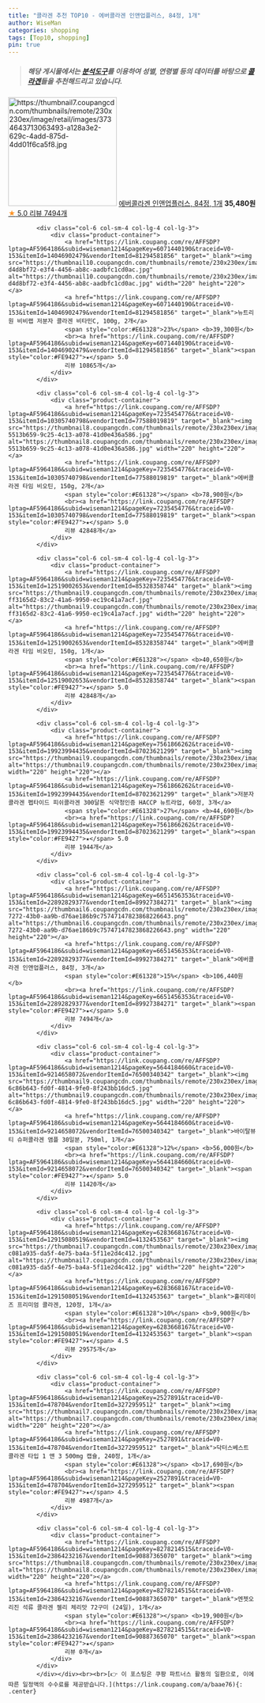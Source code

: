 ```yaml
---
title: "콜라겐 추천 TOP10 - 에버콜라겐 인앤업플러스, 84정, 1개"
author: WiseMan
categories: shopping
tags: [Top10, shopping]
pin: true
---
```


> ##### 해당 게시물에서는 [**분석도구**](https://itemscout.io/)를 이용하여 **성별**, **연령별** 등의 데이터를 바탕으로 [**콜라겐**](https://link.coupang.com/a/baae76)들을 추천해드리고 있습니다.
<div class="container"><div class="row">
            <div class="col-6 col-sm-4 col-lg-4 col-lg-3">
                <div class="product-container">
                    <a href="https://link.coupang.com/re/AFFSDP?lptag=AF5964186&subid=wiseman1214&pageKey=6651456353&traceid=V0-153&itemId=15340861386&vendorItemId=85191097364" target="_blank"><img src="https://thumbnail7.coupangcdn.com/thumbnails/remote/230x230ex/image/retail/images/3734643713063493-a128a3e2-629c-4add-875d-4dd01f6ca5f8.jpg" alt="https://thumbnail7.coupangcdn.com/thumbnails/remote/230x230ex/image/retail/images/3734643713063493-a128a3e2-629c-4add-875d-4dd01f6ca5f8.jpg" width="220" height="220"></a>
                    <a href="https://link.coupang.com/re/AFFSDP?lptag=AF5964186&subid=wiseman1214&pageKey=6651456353&traceid=V0-153&itemId=15340861386&vendorItemId=85191097364" target="_blank">에버콜라겐 인앤업플러스, 84정, 1개</a>
                    <span style="color:#E61328"></span> <b>35,480원</b>
                    <br><a href="https://link.coupang.com/re/AFFSDP?lptag=AF5964186&subid=wiseman1214&pageKey=6651456353&traceid=V0-153&itemId=15340861386&vendorItemId=85191097364" target="_blank"><span style="color:#FE9427">★</span> 5.0
                    리뷰 7494개</a>
                </div>
            </div>
            
            <div class="col-6 col-sm-4 col-lg-4 col-lg-3">
                <div class="product-container">
                    <a href="https://link.coupang.com/re/AFFSDP?lptag=AF5964186&subid=wiseman1214&pageKey=6071440190&traceid=V0-153&itemId=14046902479&vendorItemId=81294581856" target="_blank"><img src="https://thumbnail10.coupangcdn.com/thumbnails/remote/230x230ex/image/retail/images/1557498089029124-d4d8bf72-e3f4-4456-ab8c-aadbfc1cd0ac.jpg" alt="https://thumbnail10.coupangcdn.com/thumbnails/remote/230x230ex/image/retail/images/1557498089029124-d4d8bf72-e3f4-4456-ab8c-aadbfc1cd0ac.jpg" width="220" height="220"></a>
                    <a href="https://link.coupang.com/re/AFFSDP?lptag=AF5964186&subid=wiseman1214&pageKey=6071440190&traceid=V0-153&itemId=14046902479&vendorItemId=81294581856" target="_blank">뉴트리원 비비랩 저분자 콜라겐 비타민C, 100g, 2개</a>
                    <span style="color:#E61328">23%</span> <b>39,300원</b>
                    <br><a href="https://link.coupang.com/re/AFFSDP?lptag=AF5964186&subid=wiseman1214&pageKey=6071440190&traceid=V0-153&itemId=14046902479&vendorItemId=81294581856" target="_blank"><span style="color:#FE9427">★</span> 5.0
                    리뷰 10865개</a>
                </div>
            </div>
            
            <div class="col-6 col-sm-4 col-lg-4 col-lg-3">
                <div class="product-container">
                    <a href="https://link.coupang.com/re/AFFSDP?lptag=AF5964186&subid=wiseman1214&pageKey=7235454776&traceid=V0-153&itemId=10305740798&vendorItemId=77588019819" target="_blank"><img src="https://thumbnail8.coupangcdn.com/thumbnails/remote/230x230ex/image/retail/images/3126645795101851-5513b659-9c25-4c13-a078-41d0e436a586.jpg" alt="https://thumbnail8.coupangcdn.com/thumbnails/remote/230x230ex/image/retail/images/3126645795101851-5513b659-9c25-4c13-a078-41d0e436a586.jpg" width="220" height="220"></a>
                    <a href="https://link.coupang.com/re/AFFSDP?lptag=AF5964186&subid=wiseman1214&pageKey=7235454776&traceid=V0-153&itemId=10305740798&vendorItemId=77588019819" target="_blank">에버콜라겐 타임 비오틴, 150g, 2개</a>
                    <span style="color:#E61328"></span> <b>78,900원</b>
                    <br><a href="https://link.coupang.com/re/AFFSDP?lptag=AF5964186&subid=wiseman1214&pageKey=7235454776&traceid=V0-153&itemId=10305740798&vendorItemId=77588019819" target="_blank"><span style="color:#FE9427">★</span> 5.0
                    리뷰 42848개</a>
                </div>
            </div>
            
            <div class="col-6 col-sm-4 col-lg-4 col-lg-3">
                <div class="product-container">
                    <a href="https://link.coupang.com/re/AFFSDP?lptag=AF5964186&subid=wiseman1214&pageKey=7235454776&traceid=V0-153&itemId=12519002653&vendorItemId=85328358744" target="_blank"><img src="https://thumbnail9.coupangcdn.com/thumbnails/remote/230x230ex/image/retail/images/2883029128936773-ff3165d2-83c2-41a6-9950-ec19c41a7acf.jpg" alt="https://thumbnail9.coupangcdn.com/thumbnails/remote/230x230ex/image/retail/images/2883029128936773-ff3165d2-83c2-41a6-9950-ec19c41a7acf.jpg" width="220" height="220"></a>
                    <a href="https://link.coupang.com/re/AFFSDP?lptag=AF5964186&subid=wiseman1214&pageKey=7235454776&traceid=V0-153&itemId=12519002653&vendorItemId=85328358744" target="_blank">에버콜라겐 타임 비오틴, 150g, 1개</a>
                    <span style="color:#E61328"></span> <b>40,650원</b>
                    <br><a href="https://link.coupang.com/re/AFFSDP?lptag=AF5964186&subid=wiseman1214&pageKey=7235454776&traceid=V0-153&itemId=12519002653&vendorItemId=85328358744" target="_blank"><span style="color:#FE9427">★</span> 5.0
                    리뷰 42848개</a>
                </div>
            </div>
            
            <div class="col-6 col-sm-4 col-lg-4 col-lg-3">
                <div class="product-container">
                    <a href="https://link.coupang.com/re/AFFSDP?lptag=AF5964186&subid=wiseman1214&pageKey=7561866262&traceid=V0-153&itemId=19923994435&vendorItemId=87023621299" target="_blank"><img src="https://thumbnail9.coupangcdn.com/thumbnails/remote/230x230ex/image/vendor_inventory/1341/d49dc8c49d6bbb9213fc8d9e7a97ba42dbe4b9071a999143b246fa590f5c.png" alt="https://thumbnail9.coupangcdn.com/thumbnails/remote/230x230ex/image/vendor_inventory/1341/d49dc8c49d6bbb9213fc8d9e7a97ba42dbe4b9071a999143b246fa590f5c.png" width="220" height="220"></a>
                    <a href="https://link.coupang.com/re/AFFSDP?lptag=AF5964186&subid=wiseman1214&pageKey=7561866262&traceid=V0-153&itemId=19923994435&vendorItemId=87023621299" target="_blank">저분자 콜라겐 펩타이드 피쉬콜라겐 300달톤 식약청인증 HACCP 뉴트라업, 60정, 3개</a>
                    <span style="color:#E61328">27%</span> <b>44,690원</b>
                    <br><a href="https://link.coupang.com/re/AFFSDP?lptag=AF5964186&subid=wiseman1214&pageKey=7561866262&traceid=V0-153&itemId=19923994435&vendorItemId=87023621299" target="_blank"><span style="color:#FE9427">★</span> 5.0
                    리뷰 1944개</a>
                </div>
            </div>
            
            <div class="col-6 col-sm-4 col-lg-4 col-lg-3">
                <div class="product-container">
                    <a href="https://link.coupang.com/re/AFFSDP?lptag=AF5964186&subid=wiseman1214&pageKey=6651456353&traceid=V0-153&itemId=22892829377&vendorItemId=89927384271" target="_blank"><img src="https://thumbnail6.coupangcdn.com/thumbnails/remote/230x230ex/image/retail/images/a007cdb3-7272-43b0-aa9b-d76ae186b9c75747147823868226643.png" alt="https://thumbnail6.coupangcdn.com/thumbnails/remote/230x230ex/image/retail/images/a007cdb3-7272-43b0-aa9b-d76ae186b9c75747147823868226643.png" width="220" height="220"></a>
                    <a href="https://link.coupang.com/re/AFFSDP?lptag=AF5964186&subid=wiseman1214&pageKey=6651456353&traceid=V0-153&itemId=22892829377&vendorItemId=89927384271" target="_blank">에버콜라겐 인앤업플러스, 84정, 3개</a>
                    <span style="color:#E61328">15%</span> <b>106,440원</b>
                    <br><a href="https://link.coupang.com/re/AFFSDP?lptag=AF5964186&subid=wiseman1214&pageKey=6651456353&traceid=V0-153&itemId=22892829377&vendorItemId=89927384271" target="_blank"><span style="color:#FE9427">★</span> 5.0
                    리뷰 7494개</a>
                </div>
            </div>
            
            <div class="col-6 col-sm-4 col-lg-4 col-lg-3">
                <div class="product-container">
                    <a href="https://link.coupang.com/re/AFFSDP?lptag=AF5964186&subid=wiseman1214&pageKey=5644184660&traceid=V0-153&itemId=9214658072&vendorItemId=76500340342" target="_blank"><img src="https://thumbnail9.coupangcdn.com/thumbnails/remote/230x230ex/image/retail/images/1656112304640836-6c86b643-fd0f-4814-9fe0-8f243bb16dc5.jpg" alt="https://thumbnail9.coupangcdn.com/thumbnails/remote/230x230ex/image/retail/images/1656112304640836-6c86b643-fd0f-4814-9fe0-8f243bb16dc5.jpg" width="220" height="220"></a>
                    <a href="https://link.coupang.com/re/AFFSDP?lptag=AF5964186&subid=wiseman1214&pageKey=5644184660&traceid=V0-153&itemId=9214658072&vendorItemId=76500340342" target="_blank">바이탈뷰티 슈퍼콜라겐 앰플 30일분, 750ml, 1개</a>
                    <span style="color:#E61328">12%</span> <b>56,000원</b>
                    <br><a href="https://link.coupang.com/re/AFFSDP?lptag=AF5964186&subid=wiseman1214&pageKey=5644184660&traceid=V0-153&itemId=9214658072&vendorItemId=76500340342" target="_blank"><span style="color:#FE9427">★</span> 5.0
                    리뷰 11420개</a>
                </div>
            </div>
            
            <div class="col-6 col-sm-4 col-lg-4 col-lg-3">
                <div class="product-container">
                    <a href="https://link.coupang.com/re/AFFSDP?lptag=AF5964186&subid=wiseman1214&pageKey=6283668167&traceid=V0-153&itemId=12915080519&vendorItemId=4132453563" target="_blank"><img src="https://thumbnail7.coupangcdn.com/thumbnails/remote/230x230ex/image/retail/images/973426946159768-c081a935-da5f-4e75-ba4a-5f11e2d4c412.jpg" alt="https://thumbnail7.coupangcdn.com/thumbnails/remote/230x230ex/image/retail/images/973426946159768-c081a935-da5f-4e75-ba4a-5f11e2d4c412.jpg" width="220" height="220"></a>
                    <a href="https://link.coupang.com/re/AFFSDP?lptag=AF5964186&subid=wiseman1214&pageKey=6283668167&traceid=V0-153&itemId=12915080519&vendorItemId=4132453563" target="_blank">홀리데이즈 프리미엄 콜라겐, 120정, 1개</a>
                    <span style="color:#E61328">10%</span> <b>9,900원</b>
                    <br><a href="https://link.coupang.com/re/AFFSDP?lptag=AF5964186&subid=wiseman1214&pageKey=6283668167&traceid=V0-153&itemId=12915080519&vendorItemId=4132453563" target="_blank"><span style="color:#FE9427">★</span> 4.5
                    리뷰 29575개</a>
                </div>
            </div>
            
            <div class="col-6 col-sm-4 col-lg-4 col-lg-3">
                <div class="product-container">
                    <a href="https://link.coupang.com/re/AFFSDP?lptag=AF5964186&subid=wiseman1214&pageKey=2527891&traceid=V0-153&itemId=478704&vendorItemId=3272959512" target="_blank"><img src="https://thumbnail7.coupangcdn.com/thumbnails/remote/230x230ex/image/vendor_inventory/a405/b2c850f880f8252ec85180436bb4400955e2655b32cd6c4baac450f45ad5.jpg" alt="https://thumbnail7.coupangcdn.com/thumbnails/remote/230x230ex/image/vendor_inventory/a405/b2c850f880f8252ec85180436bb4400955e2655b32cd6c4baac450f45ad5.jpg" width="220" height="220"></a>
                    <a href="https://link.coupang.com/re/AFFSDP?lptag=AF5964186&subid=wiseman1214&pageKey=2527891&traceid=V0-153&itemId=478704&vendorItemId=3272959512" target="_blank">닥터스베스트 콜라겐 타입 1 앤 3 500mg 캡슐, 240정, 1개</a>
                    <span style="color:#E61328"></span> <b>17,690원</b>
                    <br><a href="https://link.coupang.com/re/AFFSDP?lptag=AF5964186&subid=wiseman1214&pageKey=2527891&traceid=V0-153&itemId=478704&vendorItemId=3272959512" target="_blank"><span style="color:#FE9427">★</span> 4.5
                    리뷰 4987개</a>
                </div>
            </div>
            
            <div class="col-6 col-sm-4 col-lg-4 col-lg-3">
                <div class="product-container">
                    <a href="https://link.coupang.com/re/AFFSDP?lptag=AF5964186&subid=wiseman1214&pageKey=8278214515&traceid=V0-153&itemId=23864232167&vendorItemId=90887365070" target="_blank"><img src="https://thumbnail8.coupangcdn.com/thumbnails/remote/230x230ex/image/vendor_inventory/87e6/761e6dbb885a03e45b52d07731dac7cd20718f27c230e1b47e1fcf9395fe.jpeg" alt="https://thumbnail8.coupangcdn.com/thumbnails/remote/230x230ex/image/vendor_inventory/87e6/761e6dbb885a03e45b52d07731dac7cd20718f27c230e1b47e1fcf9395fe.jpeg" width="220" height="220"></a>
                    <a href="https://link.coupang.com/re/AFFSDP?lptag=AF5964186&subid=wiseman1214&pageKey=8278214515&traceid=V0-153&itemId=23864232167&vendorItemId=90887365070" target="_blank">엔젯오리진 석류 콜라겐 젤리 체리맛 72구미 (24일), 1개</a>
                    <span style="color:#E61328"></span> <b>19,900원</b>
                    <br><a href="https://link.coupang.com/re/AFFSDP?lptag=AF5964186&subid=wiseman1214&pageKey=8278214515&traceid=V0-153&itemId=23864232167&vendorItemId=90887365070" target="_blank"><span style="color:#FE9427">★</span> 
                    리뷰 0개</a>
                </div>
            </div>
            </div></div><br><br>[👉 이 포스팅은 쿠팡 파트너스 활동의 일환으로, 이에 따른 일정액의 수수료를 제공받습니다.](https://link.coupang.com/a/baae76){: .center}